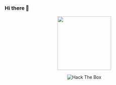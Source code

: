 ### Hi there 👋

<p align="center">
<img src="https://media.giphy.com/media/MeJgB3yMMwIaHmKD4z/giphy.gif" width="170px">
</p>



<p align="center">
<img src="http://www.hackthebox.eu/badge/image/454091" alt="Hack The Box">
<script src="https://tryhackme.com/badge/108991"></script>
</p>

